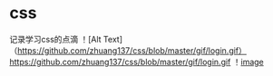 # css
记录学习css的点滴
！[Alt Text]（https://github.com/zhuang137/css/blob/master/gif/login.gif）
https://github.com/zhuang137/css/blob/master/gif/login.gif
！[image](https://github.com/zhuang137/css/blob/master/gif/login.gif?raw=true)
